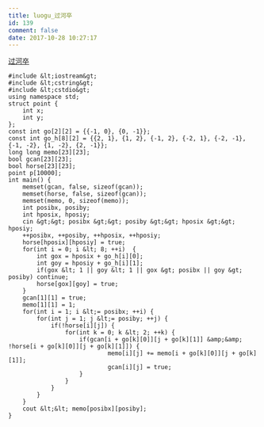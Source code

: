 ```yaml
---
title: luogu_过河卒
id: 139
comment: false
date: 2017-10-28 10:27:17
---
```


[过河卒](https://www.luogu.org/problem/show?pid=1002)

    #include &lt;iostream&gt;
    #include &lt;cstring&gt;
    #include &lt;cstdio&gt;
    using namespace std;
    struct point {
        int x;
        int y;
    };
    const int go[2][2] = {{-1, 0}, {0, -1}};
    const int go_h[8][2] = {{2, 1}, {1, 2}, {-1, 2}, {-2, 1}, {-2, -1}, {-1, -2}, {1, -2}, {2, -1}};
    long long memo[23][23];
    bool gcan[23][23];
    bool horse[23][23];
    point p[10000];
    int main() {
        memset(gcan, false, sizeof(gcan));
        memset(horse, false, sizeof(gcan));
        memset(memo, 0, sizeof(memo));
        int posibx, posiby;
        int hposix, hposiy;
        cin &gt;&gt; posibx &gt;&gt; posiby &gt;&gt; hposix &gt;&gt; hposiy;
        ++posibx, ++posiby, ++hposix, ++hposiy;
        horse[hposix][hposiy] = true;
        for(int i = 0; i &lt; 8; ++i)  {
            int gox = hposix + go_h[i][0];
            int goy = hposiy + go_h[i][1];
            if(gox &lt; 1 || goy &lt; 1 || gox &gt; posibx || goy &gt; posiby) continue;
            horse[gox][goy] = true;
        }
        gcan[1][1] = true;
        memo[1][1] = 1;
        for(int i = 1; i &lt;= posibx; ++i) {
            for(int j = 1; j &lt;= posiby; ++j) {
                if(!horse[i][j]) {
                    for(int k = 0; k &lt; 2; ++k) {
                        if(gcan[i + go[k][0]][j + go[k][1]] &amp;&amp; !horse[i + go[k][0]][j + go[k][1]]) {
                                memo[i][j] += memo[i + go[k][0]][j + go[k][1]];
                                gcan[i][j] = true;
                        }
                    }
                }   
            }
        } 
        cout &lt;&lt; memo[posibx][posiby];
    }
    